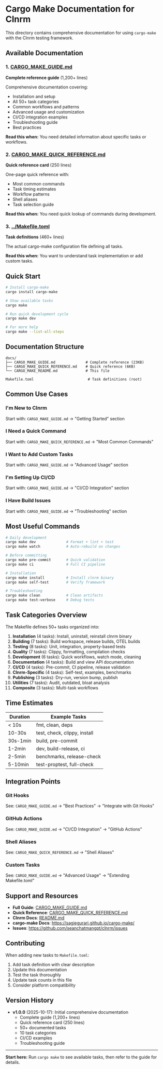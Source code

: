 # Cargo Make Documentation for Clnrm

This directory contains comprehensive documentation for using `cargo-make` with the Clnrm testing framework.

## Available Documentation

### 1. [CARGO_MAKE_GUIDE.md](CARGO_MAKE_GUIDE.md)
**Complete reference guide** (1,200+ lines)

Comprehensive documentation covering:
- Installation and setup
- All 50+ task categories
- Common workflows and patterns
- Advanced usage and customization
- CI/CD integration examples
- Troubleshooting guide
- Best practices

**Read this when:** You need detailed information about specific tasks or workflows.

### 2. [CARGO_MAKE_QUICK_REFERENCE.md](CARGO_MAKE_QUICK_REFERENCE.md)
**Quick reference card** (250 lines)

One-page quick reference with:
- Most common commands
- Task timing estimates
- Workflow patterns
- Shell aliases
- Task selection guide

**Read this when:** You need quick lookup of commands during development.

### 3. [../Makefile.toml](../Makefile.toml)
**Task definitions** (460+ lines)

The actual cargo-make configuration file defining all tasks.

**Read this when:** You want to understand task implementation or add custom tasks.

## Quick Start

```bash
# Install cargo-make
cargo install cargo-make

# Show available tasks
cargo make

# Run quick development cycle
cargo make dev

# For more help
cargo make --list-all-steps
```

## Documentation Structure

```
docs/
├── CARGO_MAKE_GUIDE.md              # Complete reference (23KB)
├── CARGO_MAKE_QUICK_REFERENCE.md    # Quick reference (6KB)
└── CARGO_MAKE_README.md             # This file

Makefile.toml                         # Task definitions (root)
```

## Common Use Cases

### I'm New to Clnrm
Start with: `CARGO_MAKE_GUIDE.md` → "Getting Started" section

### I Need a Quick Command
Start with: `CARGO_MAKE_QUICK_REFERENCE.md` → "Most Common Commands"

### I Want to Add Custom Tasks
Start with: `CARGO_MAKE_GUIDE.md` → "Advanced Usage" section

### I'm Setting Up CI/CD
Start with: `CARGO_MAKE_GUIDE.md` → "CI/CD Integration" section

### I Have Build Issues
Start with: `CARGO_MAKE_GUIDE.md` → "Troubleshooting" section

## Most Useful Commands

```bash
# Daily development
cargo make dev              # Format + lint + test
cargo make watch            # Auto-rebuild on changes

# Before committing
cargo make pre-commit       # Quick validation
cargo make ci               # Full CI pipeline

# Installation
cargo make install          # Install clnrm binary
cargo make self-test        # Verify framework

# Troubleshooting
cargo make clean            # Clean artifacts
cargo make test-verbose     # Debug tests
```

## Task Categories Overview

The Makefile defines 50+ tasks organized into:

1. **Installation** (4 tasks): Install, uninstall, reinstall clnrm binary
2. **Building** (7 tasks): Build workspace, release builds, OTEL builds
3. **Testing** (8 tasks): Unit, integration, property-based tests
4. **Quality** (7 tasks): Clippy, formatting, compilation checks
5. **Development** (6 tasks): Quick workflows, watch mode, cleaning
6. **Documentation** (4 tasks): Build and view API documentation
7. **CI/CD** (4 tasks): Pre-commit, CI pipeline, release validation
8. **Clnrm-Specific** (4 tasks): Self-test, examples, benchmarks
9. **Publishing** (3 tasks): Dry-run, version bump, publish
10. **Utilities** (7 tasks): Audit, outdated, bloat analysis
11. **Composite** (3 tasks): Multi-task workflows

## Time Estimates

| Duration | Example Tasks |
|----------|---------------|
| < 10s | fmt, clean, deps |
| 10-30s | test, check, clippy, install |
| 30s-1min | build, pre-commit |
| 1-2min | dev, build-release, ci |
| 2-5min | benchmarks, release-check |
| 5-10min | test-proptest, full-check |

## Integration Points

### Git Hooks
See: `CARGO_MAKE_GUIDE.md` → "Best Practices" → "Integrate with Git Hooks"

### GitHub Actions
See: `CARGO_MAKE_GUIDE.md` → "CI/CD Integration" → "GitHub Actions"

### Shell Aliases
See: `CARGO_MAKE_QUICK_REFERENCE.md` → "Shell Aliases"

### Custom Tasks
See: `CARGO_MAKE_GUIDE.md` → "Advanced Usage" → "Extending Makefile.toml"

## Support and Resources

- **Full Guide**: [CARGO_MAKE_GUIDE.md](CARGO_MAKE_GUIDE.md)
- **Quick Reference**: [CARGO_MAKE_QUICK_REFERENCE.md](CARGO_MAKE_QUICK_REFERENCE.md)
- **Clnrm Docs**: [README.md](../README.md)
- **cargo-make Docs**: https://sagiegurari.github.io/cargo-make/
- **Issues**: https://github.com/seanchatmangpt/clnrm/issues

## Contributing

When adding new tasks to `Makefile.toml`:

1. Add task definition with clear description
2. Update this documentation
3. Test the task thoroughly
4. Update task counts in this file
5. Consider platform compatibility

## Version History

- **v1.0.0** (2025-10-17): Initial comprehensive documentation
  - Complete guide (1,200+ lines)
  - Quick reference card (250 lines)
  - 50+ documented tasks
  - 10 task categories
  - CI/CD examples
  - Troubleshooting guide

---

**Start here:** Run `cargo make` to see available tasks, then refer to the guide for details.
